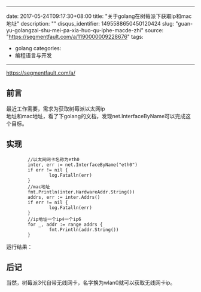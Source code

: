 
---
date: 2017-05-24T09:17:30+08:00
title: "关于golang在树莓派下获取ip和mac地址"
description: ""
disqus_identifier: 1495588650450120424
slug: "guan-yu-golangzai-shu-mei-pa-xia-huo-qu-iphe-macde-zhi"
source: "https://segmentfault.com/a/1190000009228676"
tags: 
- golang 
categories:
- 编程语言与开发
---

https://segmentfault.com/a/

前言
----

最近工作需要，需求为获取树莓派以太网ip\
地址和mac地址，看了下golang的文档，发现net.InterfaceByName可以完成这个目标。

实现
----

            //以太网网卡名称为eth0
            inter, err := net.InterfaceByName("eth0")
            if err != nil {
                    log.Fatalln(err)
            }
            //mac地址
            fmt.Println(inter.HardwareAddr.String())
            addrs, err := inter.Addrs()
            if err != nil {
                    log.Fatalln(err)
            }
            //ip地址一个ip4一个ip6
            for _, addr := range addrs {
                    fmt.Println(addr.String())
            }

运行结果：

后记
----

当然，树莓派3代自带无线网卡，名字换为wlan0就可以获取无线网卡ip。

